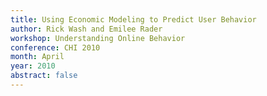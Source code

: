 ```yaml
---
title: Using Economic Modeling to Predict User Behavior
author: Rick Wash and Emilee Rader
workshop: Understanding Online Behavior
conference: CHI 2010
month: April
year: 2010
abstract: false
---
```


